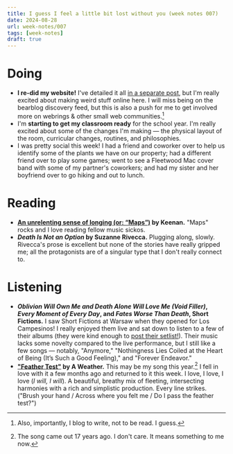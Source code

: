 ```yaml
---
title: I guess I feel a little bit lost without you (week notes 007)
date: 2024-08-28
url: week-notes/007
tags: [week-notes]
draft: true
---
```


# Doing
* **I re-did my website!** I've detailed it all [in a separate post](/what%27s-this-%28and-how-it-works%29/), but I'm really excited about making weird stuff online here. I will miss being on the bearblog discovery feed, but this is also a push for me to get involved more on webrings & other small web communities.[^1]
* I'm **starting to get my classroom ready** for the school year. I'm really excited about some of the changes I'm making — the physical layout of the room, curricular changes, routines, and philosophies.
* I was pretty social this week! I had a friend and coworker over to help us identify some of the plants we have on our property; had a different friend over to play some games; went to see a Fleetwood Mac cover band with some of my partner's coworkers; and had my sister and her boyfriend over to go hiking and out to lunch.

# Reading
- **[An unrelenting sense of longing (or: “Maps”)](https://gkeenan.co/avgb/an-unrelenting-sense-of-longing/) by Keenan.** "Maps" rocks and I love reading fellow music sickos.
- **_Death Is Not an Option_ by Suzanne Rivecca.** Plugging along, slowly. Rivecca's prose is excellent but none of the stories have really gripped me; all the protagonists are of a singular type that I don't really connect to.

# Listening
- **_Oblivion Will Own Me and Death Alone Will Love Me (Void Filler)_, _Every Moment of Every Day_, and _Fates Worse Than Death_, Short Fictions.** I saw Short Fictions at Warsaw when they opened for Los Campesinos! I really enjoyed them live and sat down to listen to a few of their albums (they were kind enough to [post their setlist!](https://www.reddit.com/r/loscampesinos/comments/1dia0oy/comment/l92otja/?utm_source=share&utm_medium=web3x&utm_name=web3xcss&utm_term=1&utm_content=share_button)). Their music lacks some novelty compared to the live performance, but I still like a few songs — notably, "Anymore," "Nothingness Lies Coiled at the Heart of Being (It’s Such a Good Feeling)," and "Forever Endeavor."
- **["Feather Test"](https://www.youtube.com/watch?v=sYRRR3vRroA) by A Weather.** This may be my song this year.[^2] I fell in love with it a few months ago and returned to it this week. I love, I love, I love (*I will, I will*). A beautiful, breathy mix of fleeting, intersecting harmonies with a rich and simplistic production. Every line strikes. ("Brush your hand / Across where you felt me / Do I pass the feather test?")

[^1]: Also, importantly, I blog to write, not to be read. I guess.
[^2]: The song came out 17 years ago. I don't care. It means something to me now.

